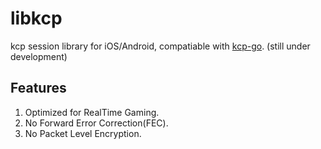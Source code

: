 # libkcp
kcp session library for iOS/Android, compatiable with [kcp-go](https://github.com/xtaci/kcp-go).
(still under development)

## Features
1. Optimized for RealTime Gaming.
2. No Forward Error Correction(FEC).
3. No Packet Level Encryption.
